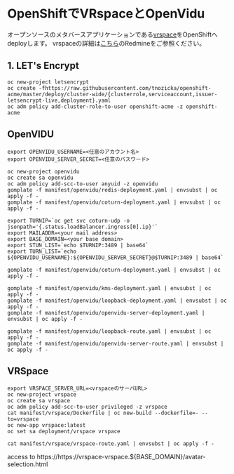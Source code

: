 # OpenShiftでVRspaceとOpenVidu 

オープンソースのメタバースアプリケーションである[vrspace](https://www.vrspace.org/)をOpenShiftへdeployします。
vrspaceの詳細は[こちら](https://redmine.vrspace.org/projects/vrspace-org/wiki)のRedmineをご参照ください。

## 1. LET's Encrypt

```
oc new-project letsencrypt
oc create -fhttps://raw.githubusercontent.com/tnozicka/openshift-acme/master/deploy/cluster-wide/{clusterrole,serviceaccount,issuer-letsencrypt-live,deployment}.yaml
oc adm policy add-cluster-role-to-user openshift-acme -z openshift-acme
```

## OpenVIDU

```
export OPENVIDU_USERNAME=<任意のアカウント名>
export OPENVIDU_SERVER_SECRET=<任意のパスワード>

oc new-project openvidu
oc create sa openvidu
oc adm policy add-scc-to-user anyuid -z openvidu 
gomplate -f manifest/openvidu/redis-deployment.yaml | envsubst | oc apply -f -
gomplate -f manifest/openvidu/coturn-deployment.yaml | envsubst | oc apply -f -
```


```
export TURNIP=`oc get svc coturn-udp -o jsonpath='{.status.loadBalancer.ingress[0].ip}'`
export MAILADDR=<your mail address>
export BASE_DOMAIN=<your base domain>
export STUN_LIST=`echo $TURNIP:3489 | base64`
export TURN_LIST=`echo ${OPENVIDU_USERNAME}:${OPENVIDU_SERVER_SECRET}@$TURNIP:3489 | base64`

gomplate -f manifest/openvidu/coturn-deployment.yaml | envsubst | oc apply -f -
```

```
gomplate -f manifest/openvidu/kms-deployment.yaml | envsubst | oc apply -f -
gomplate -f manifest/openvidu/loopback-deployment.yaml | envsubst | oc apply -f -
gomplate -f manifest/openvidu/openvidu-server-deployment.yaml | envsubst | oc apply -f -

gomplate -f manifest/openvidu/loopback-route.yaml | envsubst | oc apply -f -
gomplate -f manifest/openvidu/openvidu-server-route.yaml | envsubst | oc apply -f -
```

## VRSpace

```
export VRSPACE_SERVER_URL=<vrspaceのサーバURL>
oc new-project vrspace
oc create sa vrspace
oc adm policy add-scc-to-user privileged -z vrspace
cat manifest/vrspace/Dockerfile | oc new-build --dockerfile=- --to=vrspace
oc new-app vrspace:latest
oc set sa deployment/vrspace vrspace
```

```
cat manifest/vrspace/vrspace-route.yaml | envsubst | oc apply -f -
```

access to https://https://vrspace-vrspace.${BASE_DOMAIN}/avatar-selection.html
